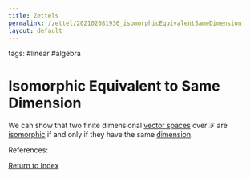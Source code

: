 ```yaml
---
title: Zettels
permalink: /zettel/202102081936_isomorphicEquivalentSameDimension
layout: default
---
```

tags: #linear #algebra

# Isomorphic Equivalent to Same Dimension

We can show that two finite dimensional [vector spaces](202102061359_vectorSpaceDefinition) over $\mathcal{F}$ are [isomorphic](202102081926_isomorphism) if and only if
they have the same [dimension](202102062253_dimensionDefinition).

References: 

[Return to Index](index)